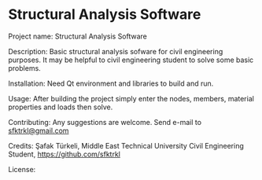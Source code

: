 # Structural Analysis Software

Project name: Structural Analysis Software

Description: Basic structural analysis sofware for civil engineering purposes. It may be helpful to civil engineering student to solve some basic problems.

Installation: Need Qt environment and libraries to build and run.

Usage: After building the project simply enter the nodes, members, material properties and loads then solve.

Contributing: Any suggestions are welcome. Send e-mail to sfktrkl@gmail.com

Credits: Şafak Türkeli, Middle East Technical University Civil Engineering Student, https://github.com/sfktrkl

License:
